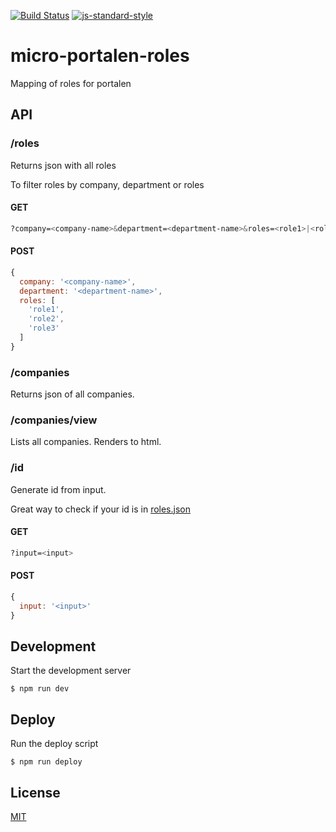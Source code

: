 [![Build Status](https://travis-ci.org/telemark/micro-portalen-roles.svg?branch=master)](https://travis-ci.org/telemark/micro-portalen-roles)
[![js-standard-style](https://img.shields.io/badge/code%20style-standard-brightgreen.svg?style=flat)](https://github.com/feross/standard)

# micro-portalen-roles

Mapping of roles for portalen

## API

### **/roles**

Returns json with all roles

To filter roles by company, department or roles

#### GET

```bash
?company=<company-name>&department=<department-name>&roles=<role1>|<role2>|<role3>
```

#### POST

```JavaScript
{
  company: '<company-name>',
  department: '<department-name>',
  roles: [
    'role1',
    'role2',
    'role3'
  ]
}
```

### **/companies**

Returns json of all companies.

### **/companies/view**

Lists all companies. Renders to html. 

### **/id**

Generate id from input.

Great way to check if your id is in [roles.json](lib/data/roles.json)

#### GET

```bash
?input=<input>
```
 
#### POST

```JavaScript
{
  input: '<input>'
}
```

## Development

Start the development server

```
$ npm run dev
```

## Deploy

Run the deploy script

```
$ npm run deploy
```

## License

[MIT](LICENSE)
